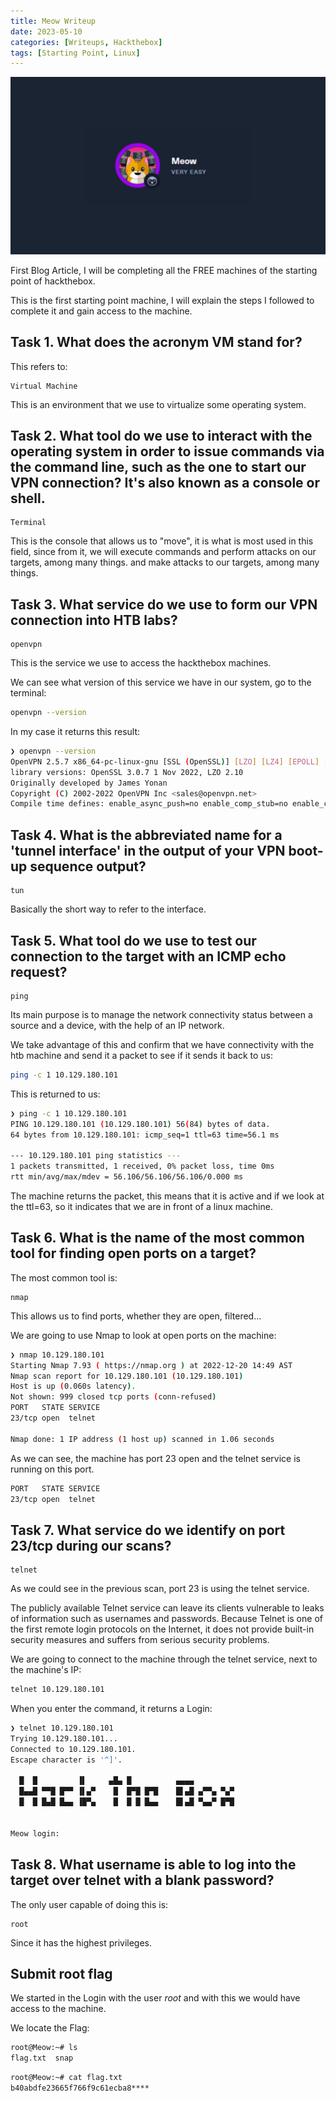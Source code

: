 ```yaml
---
title: Meow Writeup
date: 2023-05-10
categories: [Writeups, Hackthebox]
tags: [Starting Point, Linux]
---
```

![img](/assets/img/post/meow/meow.webp)

First Blog Article, I will be completing all the FREE machines of the starting point of hackthebox.

This is the first starting point machine, I will explain the steps I followed to complete it and gain access to the machine.


## Task 1. What does the acronym VM stand for?

This refers to: 
```text
Virtual Machine
```
This is an environment that we use to virtualize some operating system.

## Task 2. What tool do we use to interact with the operating system in order to issue commands via the command line, such as the one to start our VPN connection? It's also known as a console or shell.


```text
Terminal
```
This is the console that allows us to "move", it is what is most used in this field, since from it, we will execute commands and perform attacks on our targets, among many things. 
and make attacks to our targets, among many things.


## Task 3. What service do we use to form our VPN connection into HTB labs?


```text
openvpn
```
This is the service we use to access the hackthebox machines.

We can see what version of this service we have in our system, go to the terminal:
```bash
openvpn --version
```

In my case it returns this result: 
```bash
❯ openvpn --version
OpenVPN 2.5.7 x86_64-pc-linux-gnu [SSL (OpenSSL)] [LZO] [LZ4] [EPOLL] [PKCS11] [MH/PKTINFO] [AEAD] built on Jul  5 2022
library versions: OpenSSL 3.0.7 1 Nov 2022, LZO 2.10
Originally developed by James Yonan
Copyright (C) 2002-2022 OpenVPN Inc <sales@openvpn.net>
Compile time defines: enable_async_push=no enable_comp_stub=no enable_crypto_ofb_cfb=yes enable_debug=yes enable_def_auth=yes enable_dependency_tracking=no enable_dlopen=unknown enable_dlopen_self=unknown enable_dlopen_self_static=unknown enable_fast_install=needless enable_fragment=yes enable_iproute2=no enable_libtool_lock=yes enable_lz4=yes enable_lzo=yes enable_maintainer_mode=no enable_management=yes enable_multihome=yes enable_option_checking=no enable_pam_dlopen=no enable_pedantic=no enable_pf=yes enable_pkcs11=yes enable_plugin_auth_pam=yes enable_plugin_down_root=yes enable_plugins=yes enable_port_share=yes enable_selinux=no enable_shared=yes enable_shared_with_static_runtimes=no enable_silent_rules=no enable_small=no enable_static=yes enable_strict=no enable_strict_options=no enable_systemd=yes enable_werror=no enable_win32_dll=yes enable_x509_alt_username=yes with_aix_soname=aix with_crypto_library=openssl with_gnu_ld=yes with_mem_check=no with_openssl_engine=auto with_sysroot=no
```
## Task 4. What is the abbreviated name for a 'tunnel interface' in the output of your VPN boot-up sequence output?


```text
tun
```
Basically the short way to refer to the interface.

## Task 5. What tool do we use to test our connection to the target with an ICMP echo request?


```text
ping
```
Its main purpose is to manage the network connectivity status between a source and a device, with the help of an IP network.

We take advantage of this and confirm that we have connectivity with the htb machine and send it a packet to see if it sends it back to us:

```bash
ping -c 1 10.129.180.101
```
This is returned to us: 
```bash
❯ ping -c 1 10.129.180.101
PING 10.129.180.101 (10.129.180.101) 56(84) bytes of data.
64 bytes from 10.129.180.101: icmp_seq=1 ttl=63 time=56.1 ms

--- 10.129.180.101 ping statistics ---
1 packets transmitted, 1 received, 0% packet loss, time 0ms
rtt min/avg/max/mdev = 56.106/56.106/56.106/0.000 ms
```
The machine returns the packet, this means that it is active and if we look at the ttl=63, so it indicates that we are in front of a linux machine. 

## Task 6. What is the name of the most common tool for finding open ports on a target?


The most common tool is:
```text
nmap
```
This allows us to find ports, whether they are open, filtered... 

We are going to use Nmap to look at open ports on the machine:

```bash
❯ nmap 10.129.180.101
Starting Nmap 7.93 ( https://nmap.org ) at 2022-12-20 14:49 AST
Nmap scan report for 10.129.180.101 (10.129.180.101)
Host is up (0.060s latency).
Not shown: 999 closed tcp ports (conn-refused)
PORT   STATE SERVICE
23/tcp open  telnet

Nmap done: 1 IP address (1 host up) scanned in 1.06 seconds
```

As we can see, the machine has port 23 open and the telnet service is running on this port.
```bash
PORT   STATE SERVICE
23/tcp open  telnet
```
## Task 7. What service do we identify on port 23/tcp during our scans?

```text
telnet
```
As we could see in the previous scan, port 23 is using the telnet service.

The publicly available Telnet service can leave its clients vulnerable to leaks of information such as usernames and passwords. Because Telnet is one of the first remote login protocols on the Internet, it does not provide built-in security measures and suffers from serious security problems.

We are going to connect to the machine through the telnet service, next to the machine's IP:
```bash
telnet 10.129.180.101 
```
When you enter the command, it returns a Login:
```bash
❯ telnet 10.129.180.101
Trying 10.129.180.101...
Connected to 10.129.180.101.
Escape character is '^]'.

  █  █         ▐▌     ▄█▄ █          ▄▄▄▄
  █▄▄█ ▀▀█ █▀▀ ▐▌▄▀    █  █▀█ █▀█    █▌▄█ ▄▀▀▄ ▀▄▀
  █  █ █▄█ █▄▄ ▐█▀▄    █  █ █ █▄▄    █▌▄█ ▀▄▄▀ █▀█


Meow login:
```

## Task 8. What username is able to log into the target over telnet with a blank password?


The only user capable of doing this is:
```text
root
```
Since it has the highest privileges.

##  Submit root flag

We started in the Login with the user *root* and with this we would have access to the machine.

We locate the Flag:
```bash
root@Meow:~# ls
flag.txt  snap
```
```bash
root@Meow:~# cat flag.txt 
b40abdfe23665f766f9c61ecba8****
```

